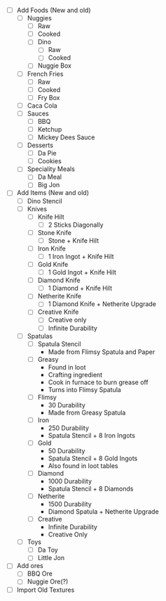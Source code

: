 - [ ] Add Foods (New and old)
	- [ ] Nuggies
		- [ ] Raw
		- [ ] Cooked
		- [ ] Dino
			- [ ] Raw
			- [ ] Cooked
		- [ ] Nuggie Box
	- [ ] French Fries
		- [ ] Raw
		- [ ] Cooked
		- [ ] Fry Box
	- [ ] Caca Cola
	- [ ] Sauces
		- [ ] BBQ
		- [ ] Ketchup
		- [ ] Mickey Dees Sauce
	- [ ] Desserts
		- [ ] Da Pie
		- [ ] Cookies
	- [ ] Speciality Meals
		- [ ] Da Meal
		- [ ] Big Jon
- [ ] Add Items (New and old)
	- [ ] Dino Stencil
	- [ ] Knives
		- [ ] Knife Hilt
			- [ ] 2 Sticks Diagonally
		- [ ] Stone Knife
			- [ ] Stone + Knife Hilt
		- [ ] Iron Knife
			- [ ] 1 Iron Ingot + Knife Hilt
		- [ ] Gold Knife
			- [ ] 1 Gold Ingot + Knife Hilt
		- [ ] Diamond Knife
			- [ ] 1 Diamond + Knife Hilt
		- [ ] Netherite Knife
			- [ ] 1 Diamond Knife + Netherite Upgrade
		- [ ] Creative Knife
			- [ ] Creative only
			- [ ] Infinite Durability
	- [ ] Spatulas
		- [ ] Spatula Stencil
			- Made from Flimsy Spatula and Paper
		- [ ] Greasy
			- Found in loot
			- Crafting ingredient
			- Cook in furnace to burn grease off
			- Turns into Flimsy Spatula
		- [ ] Flimsy
			- 30 Durability
			- Made from Greasy Spatula
		- [ ] Iron
			- 250 Durability
			- Spatula Stencil + 8 Iron Ingots
		- [ ] Gold
			- 50 Durability
			- Spatula Stencil + 8 Gold Ingots
			- Also found in loot tables
		- [ ] Diamond
			- 1000 Durability
			- Spatula Stencil + 8 Diamonds
		- [ ] Netherite
			- 1500 Durability
			- Diamond Spatula + Netherite Upgrade
		- [ ] Creative
			- Infinite Durability
			- Creative Only
	- [ ] Toys
		- [ ] Da Toy
		- [ ] Little Jon
- [ ] Add ores
	- [ ] BBQ Ore
	- [ ] Nuggie Ore(?)
- [ ] Import Old Textures 